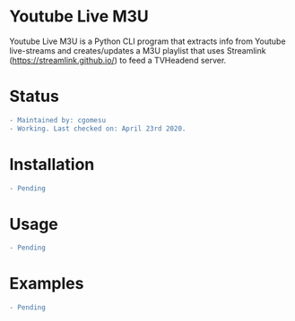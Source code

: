 # Youtube Live M3U
Youtube Live M3U is a Python CLI program that extracts info from Youtube live-streams and creates/updates a M3U 
playlist that uses Streamlink (https://streamlink.github.io/) to feed a TVHeadend server.

# Status
```diff
- Maintained by: cgomesu
- Working. Last checked on: April 23rd 2020.
```

# Installation
```diff
- Pending
```

# Usage
```diff
- Pending
```

# Examples
```diff
- Pending
```